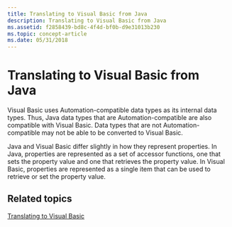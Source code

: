 ```yaml
---
title: Translating to Visual Basic from Java
description: Translating to Visual Basic from Java
ms.assetid: f2858439-bd8c-4f4d-bf0b-d9e31013b230
ms.topic: concept-article
ms.date: 05/31/2018
---
```


# Translating to Visual Basic from Java

Visual Basic uses Automation-compatible data types as its internal data types. Thus, Java data types that are Automation-compatible are also compatible with Visual Basic. Data types that are not Automation-compatible may not be able to be converted to Visual Basic.

Java and Visual Basic differ slightly in how they represent properties. In Java, properties are represented as a set of accessor functions, one that sets the property value and one that retrieves the property value. In Visual Basic, properties are represented as a single item that can be used to retrieve or set the property value.

## Related topics

<dl> <dt>

[Translating to Visual Basic](translating-to-visual-basic.md)
</dt> </dl>

 

 




